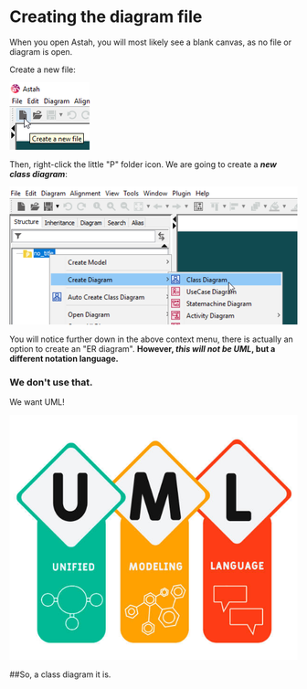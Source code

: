# Creating the diagram file

When you open Astah, you will most likely see a blank canvas, as no file or diagram is open.

Create a new file:

![img.png](img.png)

Then, right-click the little "P" folder icon. 
We are going to create a _**new class diagram**_:

![img_1.png](img_1.png)

You will notice further down in the above context menu, 
there is actually an option to create an "ER diagram".
**However, _this will not be UML_, but a different notation language.**

### We don't use that.

We want UML!

![img_29.png](UML.jpg)

##So, a class diagram it is.

